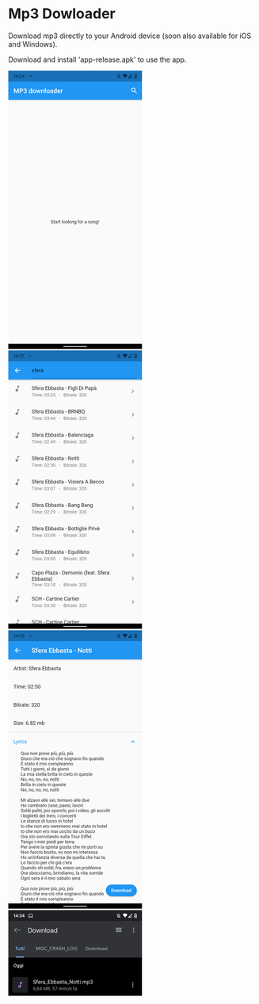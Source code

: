 # Mp3 Dowloader #
Download mp3 directly to your Android device (soon also available for iOS and Windows).

Download and install 'app-release.apk' to use the app.

![drawing](https://github.com/fedehsq/mp3_downloader/blob/master/s1.png)
![drawing](https://github.com/fedehsq/mp3_downloader/blob/master/s3.png)
![drawing](https://github.com/fedehsq/mp3_downloader/blob/master/s2.png)
![drawing](https://github.com/fedehsq/mp3_downloader/blob/master/s4.png)
